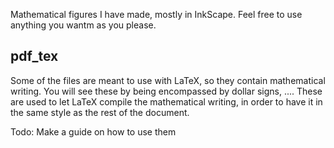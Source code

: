 
Mathematical figures I have made, mostly in InkScape. 
Feel free to use anything you wantm as you please. 


## pdf_tex
Some of the files are meant to use with LaTeX, so they contain mathematical writing. 
You will see these by being encompassed by dollar signs, $...$.
These are used to let LaTeX compile the mathematical writing, in order to have it in the same style as the rest of the document.

Todo: Make a guide on how to use them
